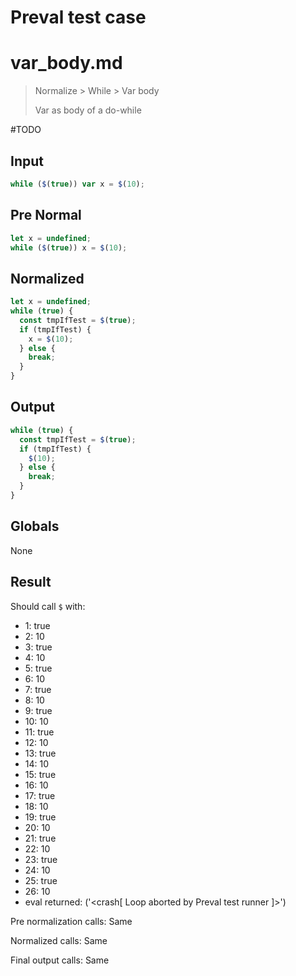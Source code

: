 # Preval test case

# var_body.md

> Normalize > While > Var body
>
> Var as body of a do-while

#TODO

## Input

`````js filename=intro
while ($(true)) var x = $(10);
`````

## Pre Normal

`````js filename=intro
let x = undefined;
while ($(true)) x = $(10);
`````

## Normalized

`````js filename=intro
let x = undefined;
while (true) {
  const tmpIfTest = $(true);
  if (tmpIfTest) {
    x = $(10);
  } else {
    break;
  }
}
`````

## Output

`````js filename=intro
while (true) {
  const tmpIfTest = $(true);
  if (tmpIfTest) {
    $(10);
  } else {
    break;
  }
}
`````

## Globals

None

## Result

Should call `$` with:
 - 1: true
 - 2: 10
 - 3: true
 - 4: 10
 - 5: true
 - 6: 10
 - 7: true
 - 8: 10
 - 9: true
 - 10: 10
 - 11: true
 - 12: 10
 - 13: true
 - 14: 10
 - 15: true
 - 16: 10
 - 17: true
 - 18: 10
 - 19: true
 - 20: 10
 - 21: true
 - 22: 10
 - 23: true
 - 24: 10
 - 25: true
 - 26: 10
 - eval returned: ('<crash[ Loop aborted by Preval test runner ]>')

Pre normalization calls: Same

Normalized calls: Same

Final output calls: Same
